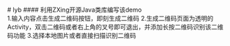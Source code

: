 </br>
</br>
# lyb
#### 利用ZXing开源Java类库编写该demo
</br>
1.输入内容点击生成二维码按钮，即刻生成二维码
2.生成二维码页面为透明的Activity，双击二维码或者右上角的叉号即可退出，并添加长按二维码识别该二维码功能
3.选择本地图片或者直接扫描识别二维码